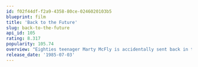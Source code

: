 ```yaml
---
id: f02f44df-f2a9-4358-80ce-0246020103b5
blueprint: film
title: 'Back to the Future'
slug: back-to-the-future
api_id: 105
rating: 8.317
popularity: 105.74
overview: "Eighties teenager Marty McFly is accidentally sent back in time to 1955, inadvertently disrupting his parents' first meeting and attracting his mother's romantic interest. Marty must repair the damage to history by rekindling his parents' romance and - with the help of his eccentric inventor friend Doc Brown - return to 1985."
release_date: '1985-07-03'
---
```

